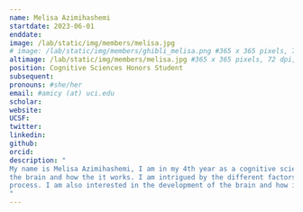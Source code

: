 ```yaml
---
name: Melisa Azimihashemi
startdate: 2023-06-01
enddate:
image: /lab/static/img/members/melisa.jpg
# image: /lab/static/img/members/ghibli_melisa.png #365 x 365 pixels, 72 dpi, JPG
altimage: /lab/static/img/members/melisa.jpg #365 x 365 pixels, 72 dpi, JPG
position: Cognitive Sciences Honors Student
subsequent:
pronouns: #she/her
email: #amicy (at) uci.edu
scholar:
website:
UCSF:
twitter: 
linkedin: 
github: 
orcid:
description: "
My name is Melisa Azimihashemi, I am in my 4th year as a cognitive science major. My research interests are primarly focused on 
the brain and how the it works. I am intrigued by the different factors that can influence our memory and decision making 
process. I am also interested in the development of the brain and how it ages over time.
"
---
```

